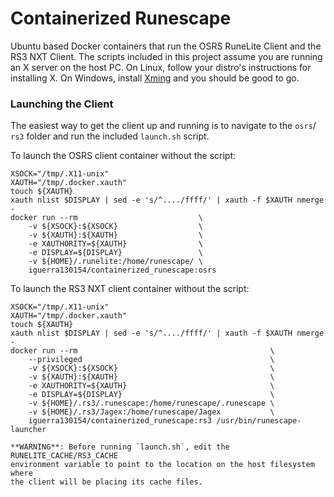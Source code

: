 # Containerized Runescape

Ubuntu based Docker containers that run the OSRS RuneLite Client and the RS3
NXT Client. The scripts included in this project assume you are running an X
server on the host PC. On Linux, follow your distro's instructions for
installing X. On Windows, install
[Xming](https://sourceforge.net/projects/xming/) and you should be good to go.

### Launching the Client

The easiest way to get the client up and running is to navigate to the `osrs`/
`rs3` folder and run the included `launch.sh` script.

To launch the OSRS client container without the script:

```
XSOCK="/tmp/.X11-unix"
XAUTH="/tmp/.docker.xauth"
touch ${XAUTH}
xauth nlist $DISPLAY | sed -e 's/^..../ffff/' | xauth -f $XAUTH nmerge -
docker run --rm                           \
    -v ${XSOCK}:${XSOCK}                  \
    -v ${XAUTH}:${XAUTH}                  \
    -e XAUTHORITY=${XAUTH}                \
    -e DISPLAY=${DISPLAY}                 \
    -v ${HOME}/.runelite:/home/runescape/ \
    iguerra130154/containerized_runescape:osrs
```

To launch the RS3 NXT client container without the script:

```
XSOCK="/tmp/.X11-unix"
XAUTH="/tmp/.docker.xauth"
touch ${XAUTH}
xauth nlist $DISPLAY | sed -e 's/^..../ffff/' | xauth -f $XAUTH nmerge -
docker run --rm                                           \
    --privileged                                          \
    -v ${XSOCK}:${XSOCK}                                  \
    -v ${XAUTH}:${XAUTH}                                  \
    -e XAUTHORITY=${XAUTH}                                \
    -e DISPLAY=${DISPLAY}                                 \
    -v ${HOME}/.rs3/.runescape:/home/runescape/.runescape \
    -v ${HOME}/.rs3/Jagex:/home/runescape/Jagex           \
    iguerra130154/containerized_runescape:rs3 /usr/bin/runescape-launcher
```

```
**WARNING**: Before running `launch.sh`, edit the RUNELITE_CACHE/RS3_CACHE
environment variable to point to the location on the host filesystem where
the client will be placing its cache files.
```
